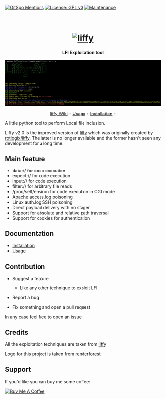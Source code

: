 [![GitSpo Mentions](https://gitspo.com/badges/mentions/mzfr/liffy?style=flat-square)](https://gitspo.com/mentions/mzfr/liffy)
[![License: GPL v3](https://img.shields.io/badge/License-GPLv3-blue.svg)](https://www.gnu.org/licenses/gpl-3.0)
[![Maintenance](https://img.shields.io/badge/Maintained%3F-yes-green.svg)](https://GitHub.com/mzfr/liffy/graphs/commit-activity)

<h1 align="center">
  <br>
  <a href="https://github.com/mzfr/liffy"><img src="Images/Liffy-logo.png" alt="liffy"></a>
  <br>
</h1>

<h4 align="center">LFI Exploitation tool</h4>

![liffy in action](Images/liffy.png)

<p align="center">
  <a href="https://github.com/mzfr/liffy/wiki">liffy Wiki</a> •
  <a href="https://github.com/mzfr/liffy/wiki/Usage">Usage</a> •
  <a href="https://github.com/mzfr/liffy/wiki/Installation">Installation</a> •
</p>

A little python tool to perform Local file inclusion.

Liffy v2.0 is the improved version of [liffy](https://github.com/hvqzao/liffy) which was originally created by [rotlogix/liffy](https://github.com/rotlogix/liffy). The latter is no longer available and the former hasn't seen any development for a long time.


## Main feature

  - data:// for code execution
  - expect:// for code execution
  - input:// for code execution
  - filter:// for arbitrary file reads
  - /proc/self/environ for code execution in CGI mode
  - Apache access.log poisoning
  - Linux auth.log SSH poisoning
  - Direct payload delivery with no stager
  - Support for absolute and relative path traversal
  - Support for cookies for authentication

## Documentation

* [Installation](https://github.com/mzfr/liffy/wiki/Installation)
* [Usage](https://github.com/mzfr/liffy/wiki/Usage)

## Contribution

* Suggest a feature
  - Like any other technique to exploit LFI

* Report a bug
* Fix something and open a pull request

In any case feel free to open an issue

## Credits

All the exploitation techniques are taken from [liffy](https://github.com/hvqzao/liffy)

Logo for this project is taken from [renderforest](https://www.renderforest.com/)

## Support

If you'd like you can buy me some coffee:

<a href="https://www.buymeacoffee.com/mzfr" target="_blank"><img src="https://cdn.buymeacoffee.com/buttons/default-orange.png" alt="Buy Me A Coffee" style="height: 51px !important;width: 217px !important;" ></a>
